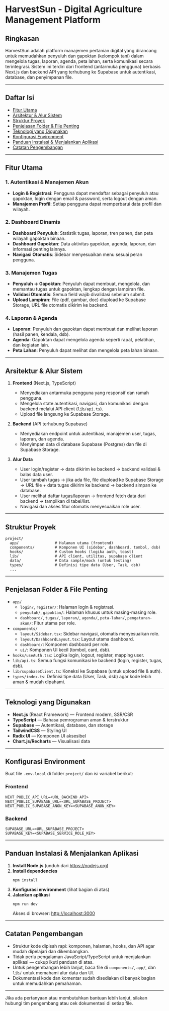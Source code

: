# HarvestSun - Digital Agriculture Management Platform

## Ringkasan
HarvestSun adalah platform manajemen pertanian digital yang dirancang untuk memudahkan penyuluh dan gapoktan (kelompok tani) dalam mengelola tugas, laporan, agenda, peta lahan, serta komunikasi secara terintegrasi. Sistem ini terdiri dari frontend (antarmuka pengguna) berbasis Next.js dan backend API yang terhubung ke Supabase untuk autentikasi, database, dan penyimpanan file.

---

## Daftar Isi
- [Fitur Utama](#fitur-utama)
- [Arsitektur & Alur Sistem](#arsitektur--alur-sistem)
- [Struktur Proyek](#struktur-proyek)
- [Penjelasan Folder & File Penting](#penjelasan-folder--file-penting)
- [Teknologi yang Digunakan](#teknologi-yang-digunakan)
- [Konfigurasi Environment](#konfigurasi-environment)
- [Panduan Instalasi & Menjalankan Aplikasi](#panduan-instalasi--menjalankan-aplikasi)
- [Catatan Pengembangan](#catatan-pengembangan)

---

## Fitur Utama

### 1. Autentikasi & Manajemen Akun
- **Login & Registrasi**: Pengguna dapat mendaftar sebagai penyuluh atau gapoktan, login dengan email & password, serta logout dengan aman.
- **Manajemen Profil**: Setiap pengguna dapat memperbarui data profil dan wilayah.

### 2. Dashboard Dinamis
- **Dashboard Penyuluh**: Statistik tugas, laporan, tren panen, dan peta wilayah gapoktan binaan.
- **Dashboard Gapoktan**: Data aktivitas gapoktan, agenda, laporan, dan informasi penting lainnya.
- **Navigasi Otomatis**: Sidebar menyesuaikan menu sesuai peran pengguna.

### 3. Manajemen Tugas
- **Penyuluh → Gapoktan**: Penyuluh dapat membuat, mengelola, dan memantau tugas untuk gapoktan, lengkap dengan lampiran file.
- **Validasi Otomatis**: Semua field wajib divalidasi sebelum submit.
- **Upload Lampiran**: File (pdf, gambar, doc) diupload ke Supabase Storage, URL file otomatis dikirim ke backend.

### 4. Laporan & Agenda
- **Laporan**: Penyuluh dan gapoktan dapat membuat dan melihat laporan (hasil panen, kendala, dsb).
- **Agenda**: Gapoktan dapat mengelola agenda seperti rapat, pelatihan, dan kegiatan lain.
- **Peta Lahan**: Penyuluh dapat melihat dan mengelola peta lahan binaan.

---

## Arsitektur & Alur Sistem

1. **Frontend** (Next.js, TypeScript)
   - Menyediakan antarmuka pengguna yang responsif dan ramah pengguna.
   - Mengelola state autentikasi, navigasi, dan komunikasi dengan backend melalui API client (`lib/api.ts`).
   - Upload file langsung ke Supabase Storage.

2. **Backend** (API terhubung Supabase)
   - Menyediakan endpoint untuk autentikasi, manajemen user, tugas, laporan, dan agenda.
   - Menyimpan data di database Supabase (Postgres) dan file di Supabase Storage.

3. **Alur Data**
   - User login/register → data dikirim ke backend → backend validasi & balas data user.
   - User tambah tugas → jika ada file, file diupload ke Supabase Storage → URL file + data tugas dikirim ke backend → backend simpan ke database.
   - User melihat daftar tugas/laporan → frontend fetch data dari backend → tampilkan di tabel/list.
   - Navigasi dan akses fitur otomatis menyesuaikan role user.

---

## Struktur Proyek

```
project/
  app/                # Halaman utama (frontend)
  components/         # Komponen UI (sidebar, dashboard, tombol, dsb)
  hooks/              # Custom hooks (logika auth, toast)
  lib/                # API client, utilitas, supabase client
  data/               # Data sample/mock (untuk testing)
  types/              # Definisi tipe data (User, Task, dsb)
  ...
```

---

## Penjelasan Folder & File Penting

- `app/`  
  - `login/`, `register/`: Halaman login & registrasi.
  - `penyuluh/`, `gapoktan/`: Halaman khusus untuk masing-masing role.
  - `dashboard/`, `tugas/`, `laporan/`, `agenda/`, `peta-lahan/`, `pengaturan-akun/`: Fitur utama per role.
- `components/`  
  - `layout/Sidebar.tsx`: Sidebar navigasi, otomatis menyesuaikan role.
  - `layout/DashboardLayout.tsx`: Layout utama dashboard.
  - `dashboard/`: Komponen dashboard per role.
  - `ui/`: Komponen UI kecil (tombol, card, dsb).
- `hooks/useAuth.tsx`: Logika login, logout, register, mapping user.
- `lib/api.ts`: Semua fungsi komunikasi ke backend (login, register, tugas, dsb).
- `lib/supabaseClient.ts`: Koneksi ke Supabase (untuk upload file & auth).
- `types/index.ts`: Definisi tipe data (User, Task, dsb) agar kode lebih aman & mudah dipahami.

---

## Teknologi yang Digunakan
- **Next.js** (React Framework) — Frontend modern, SSR/CSR
- **TypeScript** — Bahasa pemrograman aman & terstruktur
- **Supabase** — Autentikasi, database, dan storage
- **TailwindCSS** — Styling UI
- **Radix UI** — Komponen UI aksesibel
- **Chart.js/Recharts** — Visualisasi data

---

## Konfigurasi Environment

Buat file `.env.local` di folder `project/` dan isi variabel berikut:

### Frontend
```
NEXT_PUBLIC_API_URL=<URL_BACKEND_API>
NEXT_PUBLIC_SUPABASE_URL=<URL_SUPABASE_PROJECT>
NEXT_PUBLIC_SUPABASE_ANON_KEY=<SUPABASE_ANON_KEY>
```

### Backend
```
SUPABASE_URL=<URL_SUPABASE_PROJECT>
SUPABASE_KEY=<SUPABASE_SERVICE_ROLE_KEY>
```

---

## Panduan Instalasi & Menjalankan Aplikasi

1. **Install Node.js** (unduh dari https://nodejs.org)
2. **Install dependencies**
   ```
   npm install
   ```
3. **Konfigurasi environment** (lihat bagian di atas)
4. **Jalankan aplikasi**
   ```
   npm run dev
   ```
   Akses di browser: [http://localhost:3000](http://localhost:3000)

---

## Catatan Pengembangan
- Struktur kode dipisah rapi: komponen, halaman, hooks, dan API agar mudah dipelajari dan dikembangkan.
- Tidak perlu pengalaman JavaScript/TypeScript untuk menjalankan aplikasi — cukup ikuti panduan di atas.
- Untuk pengembangan lebih lanjut, baca file di `components/`, `app/`, dan `lib/` untuk memahami alur data dan UI.
- Dokumentasi kode dan komentar sudah disediakan di banyak bagian untuk memudahkan pemahaman.

---

Jika ada pertanyaan atau membutuhkan bantuan lebih lanjut, silakan hubungi tim pengembang atau cek dokumentasi di setiap file. 